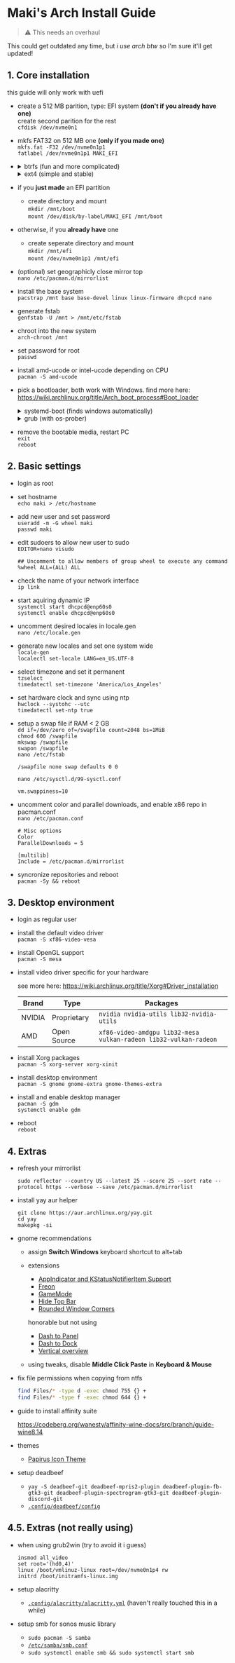 # Maki's Arch Install Guide

> ⚠️ This needs an overhaul

This could get outdated any time, but _i use arch btw_ so I'm sure it'll get updated!

## 1. Core installation

this guide will only work with uefi

-   create a 512 MB parition, type: EFI system **(don't if you already have one)**<br>
    create second parition for the rest<br>
    `cfdisk /dev/nvme0n1`

-   mkfs FAT32 on 512 MB one **(only if you made one)**<br>
    `mkfs.fat -F32 /dev/nvme0n1p1`<br>
    `fatlabel /dev/nvme0n1p1 MAKI_EFI`

-   <details>
    <summary>btrfs (fun and more complicated)</summary>

    -   mkfs btrfs on the other<br>
        `mkfs.btrfs /dev/nvme0n1p2`<br>
        `btrfs filesystem label /dev/nvme0n1p2 MAKI_ARCH`<br>

    -   verify labels with<br>
        `lsblk -o name,label`

    -   mount the partition<br>
        `mount /dev/disk/by-label/MAKI_ARCH /mnt`

    -   create two subvolumes<br>
        `btrfs sub create /mnt/@`<br>
        `btrfs sub create /mnt/@home`

    -   unmount the partition<br>
        `umount /mnt`

    -   mount new subvolumes<br>
        `mount -o subvol=@ /dev/disk/by-label/MAKI_ARCH /mnt`<br>
        `mount -o subvol=@home /dev/disk/by-label/MAKI_ARCH /mnt/home`

    </details>

    <details>
    <summary>ext4 (simple and stable)</summary>

    -   mkfs ext4 on the other<br>
        `mkfs.ext4 -L "Maki Arch" /dev/nvme0n1p2`<br>
        `e2label /dev/nvme0n1p2 MAKI_ARCH`<br>

    -   verify labels with<br>
        `lsblk -o name,label`

    -   mount the root partition<br>
        `mount /dev/disk/by-label/MAKI_ARCH /mnt`

    </details>

-   if you **just made** an EFI partition

    -   create directory and mount<br>
        `mkdir /mnt/boot`<br>
        `mount /dev/disk/by-label/MAKI_EFI /mnt/boot`

-   otherwise, if you **already have** one<br>

    -   create seperate directory and mount<br>
        `mkdir /mnt/efi`<br>
        `mount /dev/nvme0n1p1 /mnt/efi`

-   (optional) set geographicly close mirror top<br>
    `nano /etc/pacman.d/mirrorlist`

-   install the base system<br>
    `pacstrap /mnt base base-devel linux linux-firmware dhcpcd nano`

-   generate fstab<br>
    `genfstab -U /mnt > /mnt/etc/fstab`

-   chroot into the new system<br>
    `arch-chroot /mnt`

-   set password for root<br>
    `passwd`

-   install amd-ucode or intel-ucode depending on CPU<br>
    `pacman -S amd-ucode`

-   pick a bootloader, both work with Windows. find more here: https://wiki.archlinux.org/title/Arch_boot_process#Boot_loader

    <details>
    <summary>systemd-boot (finds windows automatically)</summary>

    -   install systemd bootloader (read --help)<br>
        `bootctl install`

    -   create new boot entry<br>
        `nano /boot/loader/entries/arch.conf`

        ```
        title Arch Linux
        linux /vmlinuz-linux
        initrd /amd-ucode.img
        initrd /initramfs-linux.img
        options root=LABEL=MAKI_ARCH rootflags=subvol=@
        options rw loglevel=3 nvidia_drm.modeset=1
        ```

        -   remove `rootflags=subvol=@` if using ext4
        -   add `fsck.mode=force` if using ext4
        -   `nvidia_drm.modeset=1` needed for wayland and such
        -   could remove `loglevel=3` and just set `quiet splash`
        -   could replace `root=LABEL=MAKI_ARCH` with `root=UUID=<uuid>`

    -   set the default entry<br>
        `nano /boot/loader/loader.conf`

        ```
        timeout 5
        default arch
        ```

    </details>

    <details>
    <summary>grub (with os-prober)</summary>

    -   _i havent really tried grub with btrfs before. just remove `fsck.mode=force` cause its noop. the rest is up to you_

    -   install a packages<br>
        `pacman -S grub efibootmgr os-prober`

    -   uncomment GRUB_DISABLE_OS_PROBER=false<br>
        `nano /etc/default/grub`

    -   add to end of GRUB_CMDLINE_LINUX_DEFAULT <br>
        `fsck.mode=force nvidia_drm.modeset=1`

    -   if you **just made** an EFI parition<br>
        `mkdir /boot/EFI`<br>
        `grub-install --target=x86_64-efi --efi-directory=/boot/EFI --bootloader-id=GRUB`<br>
        `grub-mkconfig -o /boot/grub/grub.cfg`

    -   if you **already had** an EFI parition<br>
        `grub-install --target=x86_64-efi --efi-directory=/efi --bootloader-id=GRUB`<br>
        `grub-mkconfig -o /boot/grub/grub.cfg` (maybe this needs to be /efi/grub/grub.cfg?)

    </details>

-   remove the bootable media, restart PC<br>
    `exit`<br>
    `reboot`

## 2. Basic settings

-   login as root

-   set hostname<br>
    `echo maki > /etc/hostname`

-   add new user and set password<br>
    `useradd -m -G wheel maki`<br>
    `passwd maki`

-   edit sudoers to allow new user to sudo<br>
    `EDITOR=nano visudo`

    ```
    ## Uncomment to allow members of group wheel to execute any command
    %wheel ALL=(ALL) ALL
    ```

-   check the name of your network interface<br>
    `ip link`

-   start aquiring dynamic IP<br>
    `systemctl start dhcpcd@enp60s0`<br>
    `systemctl enable dhcpcd@enp60s0`

-   uncomment desired locales in locale.gen<br>
    `nano /etc/locale.gen`

-   generate new locales and set one system wide<br>
    `locale-gen`<br>
    `localectl set-locale LANG=en_US.UTF-8`

-   select timezone and set it permanent<br>
    `tzselect`<br>
    `timedatectl set-timezone 'America/Los_Angeles'`

-   set hardware clock and sync using ntp<br>
    `hwclock --systohc --utc`<br>
    `timedatectl set-ntp true`

-   setup a swap file if RAM < 2 GB<br>
    `dd if=/dev/zero of=/swapfile count=2048 bs=1MiB`<br>
    `chmod 600 /swapfile`<br>
    `mkswap /swapfile`<br>
    `swapon /swapfile`<br>
    `nano /etc/fstab`

    ```
    /swapfile none swap defaults 0 0
    ```

    `nano /etc/sysctl.d/99-sysctl.conf`

    ```
    vm.swappiness=10
    ```

-   uncomment color and parallel downloads, and enable x86 repo in pacman.conf<br>
    `nano /etc/pacman.conf`

    ```
    # Misc options
    Color
    ParallelDownloads = 5

    [multilib]
    Include = /etc/pacman.d/mirrorlist
    ```

-   syncronize repositories and reboot<br>
    `pacman -Sy && reboot`

## 3. Desktop environment

-   login as regular user
-   install the default video driver<br>
    `pacman -S xf86-video-vesa`

-   install OpenGL support<br>
    `pacman -S mesa`

-   install video driver specific for your hardware

    see more here: https://wiki.archlinux.org/title/Xorg#Driver_installation

    | Brand  | Type        | Packages                                                         |
    | ------ | ----------- | ---------------------------------------------------------------- |
    | NVIDIA | Proprietary | `nvidia nvidia-utils lib32-nvidia-utils`                         |
    | AMD    | Open Source | `xf86-video-amdgpu lib32-mesa vulkan-radeon lib32-vulkan-radeon` |

-   install Xorg packages<br>
    `pacman -S xorg-server xorg-xinit`

-   install desktop environment<br>
    `pacman -S gnome gnome-extra gnome-themes-extra`

-   install and enable desktop manager<br>
    `pacman -S gdm`<br>
    `systemctl enable gdm`

-   reboot<br>
    `reboot`

## 4. Extras

-   refresh your mirrorlist

    `sudo reflector --country US --latest 25 --score 25 --sort rate --protocol https --verbose --save /etc/pacman.d/mirrorlist`

-   install yay aur helper

    ```
    git clone https://aur.archlinux.org/yay.git
    cd yay
    makepkg -si
    ```

-   gnome recommendations

    -   assign **Switch Windows** keyboard shortcut to alt+tab

    -   extensions

        -   [AppIndicator and KStatusNotifierItem Support](https://extensions.gnome.org/extension/615/appindicator-support/)
        -   [Freon](https://extensions.gnome.org/extension/841/freon/)
        -   [GameMode](https://extensions.gnome.org/extension/1852/gamemode/)
        -   [Hide Top Bar](https://extensions.gnome.org/extension/545/hide-top-bar/)
        -   [Rounded Window Corners](https://extensions.gnome.org/extension/5237/rounded-window-corners/)

        honorable but not using

        -   [Dash to Panel](https://extensions.gnome.org/extension/1160/dash-to-panel/)
        -   [Dash to Dock](https://extensions.gnome.org/extension/307/dash-to-dock/)
        -   [Vertical overview](https://extensions.gnome.org/extension/4144/vertical-overview/)

    -   using tweaks, disable **Middle Click Paste** in **Keyboard & Mouse**

-   fix file permissions when copying from ntfs

    ```bash
    find Files/* -type d -exec chmod 755 {} +
    find Files/* -type f -exec chmod 644 {} +
    ```

-   guide to install affinity suite

    https://codeberg.org/wanesty/affinity-wine-docs/src/branch/guide-wine8.14

-   themes

    -   [Papirus Icon Theme](https://github.com/PapirusDevelopmentTeam/papirus-icon-theme#kde-colorscheme)

-   setup deadbeef

    -   `yay -S deadbeef-git deadbeef-mpris2-plugin deadbeef-plugin-fb-gtk3-git deadbeef-plugin-spectrogram-gtk3-git deadbeef-plugin-discord-git`
    -   [`.config/deadbeef/config`](https://raw.githubusercontent.com/makitsune/dots/main/.config/deadbeef/config)

## 4.5. Extras (not really using)

-   when using grub2win (try to avoid it i guess)

    ```
    insmod all_video
    set root='(hd0,4)'
    linux /boot/vmlinuz-linux root=/dev/nvme0n1p4 rw
    initrd /boot/initramfs-linux.img
    ```

-   setup alacritty

    -   [`.config/alacritty/alacritty.yml`](https://raw.githubusercontent.com/makitsune/dots/main/.config/alacritty/alacritty.yml) (haven't really touched this in a while)

-   setup smb for sonos music library

    -   `sudo pacman -S samba`
    -   [`/etc/samba/smb.conf`](https://raw.githubusercontent.com/makitsune/dots/main/etc/samba/smb.conf)
    -   `sudo systemctl enable smb && sudo systemctl start smb`
